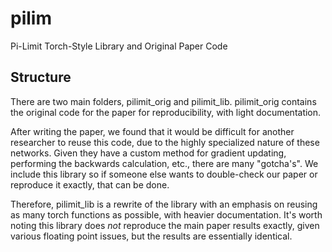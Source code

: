 # pilim
Pi-Limit Torch-Style Library and Original Paper Code


## Structure

There are two main folders, pilimit_orig and pilimit_lib. pilimit_orig contains the original code for the paper for reproducibility, with light documentation. 

After writing the paper, we found that it would be difficult for another researcher to reuse this code, due to the highly specialized nature of these networks. Given they have a custom method for gradient updating, performing the backwards calculation, etc., there are many "gotcha's". We include this library so if someone else wants to double-check our paper or reproduce it exactly, that can be done.

Therefore, pilimit_lib is a rewrite of the library with an emphasis on reusing as many torch functions as possible, with heavier documentation. It's worth noting this library does *not* reproduce the main paper results exactly, given various floating point issues, but the results are essentially identical.  